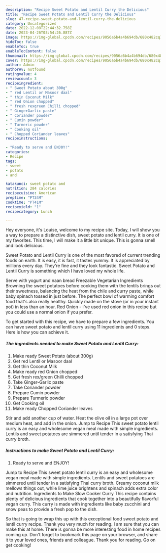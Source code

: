 ```yaml
---
description: "Recipe Sweet Potato and Lentil Curry the Delicious"
title: "Recipe Sweet Potato and Lentil Curry the Delicious"
slug: 47-recipe-sweet-potato-and-lentil-curry-the-delicious
category: Uncategorized
date: 2022-12-08T22:44:32.758Z
date: 2023-04-26T03:54:26.887Z
image: https://img-global.cpcdn.com/recipes/9056a6b4a4b694db/680x482cq70/sweet-potato-and-lentil-curry-recipe-main-photo.jpg
hideToc: false
enableToc: true
enableTocContent: false
thumbnail: https://img-global.cpcdn.com/recipes/9056a6b4a4b694db/680x482cq70/sweet-potato-and-lentil-curry-recipe-main-photo.jpg
cover: https://img-global.cpcdn.com/recipes/9056a6b4a4b694db/680x482cq70/sweet-potato-and-lentil-curry-recipe-main-photo.jpg
author: Admin
authorAv: notfound
ratingvalue: 4
reviewcount: 3
recipeingredient:
- " Sweet Potato about 300g"
- " red Lentil or Masoor daal"
- " thin Coconut Milk"
- " red Onion chopped"
- " fresh rexgreen Chilli chopped"
- " GingerGarlic paste"
- " Coriander powder"
- " Cumin powder"
- " Turmeric powder"
- " Cooking oil"
- " Chopped Coriander leaves"
recipeinstructions:

- "Ready to serve and ENJOY!"
categories:
- Recipe
tags:
- sweet
- potato
- and

katakunci: sweet potato and 
nutrition: 284 calories
recipecuisine: American
preptime: "PT34M"
cooktime: "PT41M"
recipeyield: "1"
recipecategory: Lunch

---
```



Hey everyone, it's Louise, welcome to my recipe site. Today, I will show you a way to prepare a distinctive dish, sweet potato and lentil curry. It is one of my favorites. This time, I will make it a little bit unique. This is gonna smell and look delicious.

Sweet Potato and Lentil Curry is one of the most favored of current trending foods on earth. It is easy, it is fast, it tastes yummy. It is appreciated by millions every day. They're fine and they look fantastic. Sweet Potato and Lentil Curry is something which I have loved my whole life.

Serve with yogurt and naan bread Freezable Vegetarian Ingredients Browning the sweet potatoes before cooking them with the lentils brings out their sweetness, balancing the heat from the chile and curry paste, while baby spinach tossed in just before. The perfect bowl of warming comfort food that&#39;s also really healthy. Quickly made on the stove (or in your instant pot) in less than an hour. Red Onion - I&#39;ve used red onion in this recipe but you could use a normal onion if you prefer.


To get started with this recipe, we have to prepare a few ingredients. You can have sweet potato and lentil curry using 11 ingredients and 0 steps. Here is how you can achieve it.

<!--inarticleads1-->

##### The ingredients needed to make Sweet Potato and Lentil Curry:

1. Make ready  Sweet Potato (about 300g)
1. Get  red Lentil or Masoor daal
1. Get  thin Coconut Milk
1. Make ready  red Onion chopped
1. Get  fresh rex/green Chilli chopped
1. Take  Ginger-Garlic paste
1. Take  Coriander powder
1. Prepare  Cumin powder
1. Prepare  Turmeric powder
1. Get  Cooking oil
1. Make ready  Chopped Coriander leaves


Stir and add another cup of water. Heat the olive oil in a large pot over medium heat, and add in the onion. Jump to Recipe This sweet potato lentil curry is an easy and wholesome vegan meal made with simple ingredients. Lentils and sweet potatoes are simmered until tender in a satisfying Thai curry broth. 

<!--inarticleads2-->

##### Instructions to make Sweet Potato and Lentil Curry:


1. Ready to serve and ENJOY!

Jump to Recipe This sweet potato lentil curry is an easy and wholesome vegan meal made with simple ingredients. Lentils and sweet potatoes are simmered until tender in a satisfying Thai curry broth. Creamy coconut milk mellows things out, while lime juice brightens and spinach adds extra color and nutrition. Ingredients to Make Slow Cooker Curry This recipe contains plenty of delicious ingredients that cook together into a beautifully flavorful vegan curry. This curry is made with ingredients like baby zucchini and snow peas to provide a fresh pop to the dish. 

So that is going to wrap this up with this exceptional food sweet potato and lentil curry recipe. Thank you very much for reading. I am sure that you can make this at home. There is gonna be more interesting food in home recipes coming up. Don't forget to bookmark this page on your browser, and share it to your loved ones, friends and colleague. Thank you for reading. Go on get cooking!
